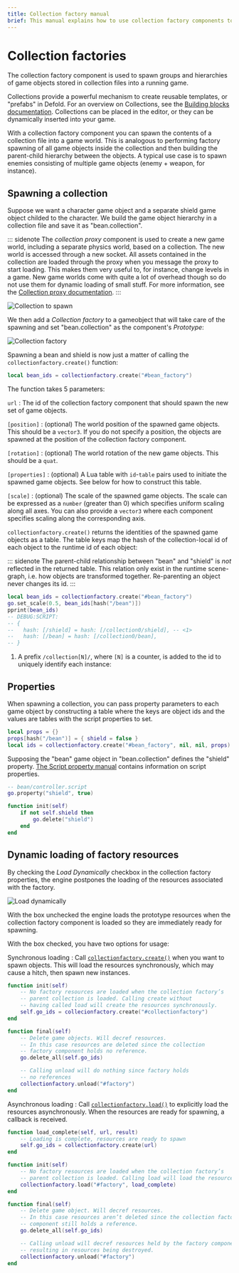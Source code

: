 ```yaml
---
title: Collection factory manual
brief: This manual explains how to use collection factory components to spawn hierarchies of game objects.
---
```


# Collection factories

The collection factory component is used to spawn groups and hierarchies of game objects stored in collection files into a running game.

Collections provide a powerful mechanism to create reusable templates, or "prefabs" in Defold. For an overview on Collections, see the [Building blocks documentation](/manuals/building-blocks#collections). Collections can be placed in the editor, or they can be dynamically inserted into your game.

With a collection factory component you can spawn the contents of a collection file into a game world. This is analogous to performing factory spawning of all game objects inside the collection and then building the parent-child hierarchy between the objects. A typical use case is to spawn enemies consisting of multiple game objects (enemy + weapon, for instance).

## Spawning a collection

Suppose we want a character game object and a separate shield game object childed to the character. We build the game object hierarchy in a collection file and save it as "bean.collection".

::: sidenote
The *collection proxy* component is used to create a new game world, including a separate physics world, based on a collection. The new world is accessed through a new socket. All assets contained in the collection are loaded through the proxy when you message the proxy to start loading. This makes them very useful to, for instance, change levels in a game. New game worlds come with quite a lot of overhead though so do not use them for dynamic loading of small stuff. For more information, see the [Collection proxy documentation](/manuals/collection-proxy).
:::

![Collection to spawn](images/collection_factory/collection.png)

We then add a *Collection factory* to a gameobject that will take care of the spawning and set "bean.collection" as the component's *Prototype*:

![Collection factory](images/collection_factory/factory.png)

Spawning a bean and shield is now just a matter of calling the `collectionfactory.create()` function:

```lua
local bean_ids = collectionfactory.create("#bean_factory")
```

The function takes 5 parameters:

`url`
: The id of the collection factory component that should spawn the new set of game objects.

`[position]`
: (optional) The world position of the spawned game objects. This should be a `vector3`. If you do not specify a position, the objects are spawned at the position of the collection factory component.

`[rotation]`
: (optional) The world rotation of the new game objects. This should be a `quat`.

`[properties]`
: (optional) A Lua table with `id`-`table` pairs used to initiate the spawned game objects. See below for how to construct this table.

`[scale]`
: (optional) The scale of the spawned game objects. The scale can be expressed as a `number` (greater than 0) which specifies uniform scaling along all axes. You can also provide a `vector3` where each component specifies scaling along the corresponding axis.

`collectionfactory.create()` returns the identities of the spawned game objects as a table. The table keys map the hash of the collection-local id of each object to the runtime id of each object:

::: sidenote
The parent-child relationship between "bean" and "shield" is *not* reflected in the returned table. This relation only exist in the runtime scene-graph, i.e. how objects are transformed together. Re-parenting an object never changes its id.
:::

```lua
local bean_ids = collectionfactory.create("#bean_factory")
go.set_scale(0.5, bean_ids[hash("/bean")])
pprint(bean_ids)
-- DEBUG:SCRIPT:
-- {
--   hash: [/shield] = hash: [/collection0/shield], -- <1>
--   hash: [/bean] = hash: [/collection0/bean],
-- }
```
1. A prefix `/collection[N]/`, where `[N]` is a counter, is added to the id to uniquely identify each instance:

## Properties

When spawning a collection, you can pass property parameters to each game object by constructing a table where the keys are object ids and the values are tables with the script properties to set.

```lua
local props = {}
props[hash("/bean")] = { shield = false }
local ids = collectionfactory.create("#bean_factory", nil, nil, props)
```

Supposing the "bean" game object in "bean.collection" defines the "shield" property. [The Script property manual](/manuals/script-properties) contains information on script properties.

```lua
-- bean/controller.script
go.property("shield", true)

function init(self)
    if not self.shield then
        go.delete("shield")
    end     
end
```

## Dynamic loading of factory resources

By checking the *Load Dynamically* checkbox in the collection factory properties, the engine postpones the loading of the resources associated with the factory.

![Load dynamically](images/collection_factory/load_dynamically.png)

With the box unchecked the engine loads the prototype resources when the collection factory component is loaded so they are immediately ready for spawning.

With the box checked, you have two options for usage:

Synchronous loading
: Call [`collectionfactory.create()`](/ref/collectionfactory/#collectionfactory.create:url-[position]-[rotation]-[properties]-[scale]) when you want to spawn objects. This  will load the resources synchronously, which may cause a hitch, then spawn new instances.

  ```lua
  function init(self)
      -- No factory resources are loaded when the collection factory’s
      -- parent collection is loaded. Calling create without
      -- having called load will create the resources synchronously.
      self.go_ids = collecionfactory.create("#collectionfactory")
  end

  function final(self)  
      -- Delete game objects. Will decref resources.
      -- In this case resources are deleted since the collection
      -- factory component holds no reference.
      go.delete_all(self.go_ids)

      -- Calling unload will do nothing since factory holds
      -- no references
      collectionfactory.unload("#factory")
  end
  ```

Asynchronous loading
: Call [`collectionfactory.load()`](/ref/collectionfactory/#collectionfactory.load:[url]-[complete_function]) to explicitly load the resources asynchronously. When the resources are ready for spawning, a callback is received.

  ```lua
  function load_complete(self, url, result)
      -- Loading is complete, resources are ready to spawn
      self.go_ids = collectionfactory.create(url)
  end

  function init(self)
      -- No factory resources are loaded when the collection factory’s
      -- parent collection is loaded. Calling load will load the resources.
      collectionfactory.load("#factory", load_complete)
  end

  function final(self)
      -- Delete game object. Will decref resources.
      -- In this case resources aren’t deleted since the collection factory
      -- component still holds a reference.
      go.delete_all(self.go_ids)

      -- Calling unload will decref resources held by the factory component,
      -- resulting in resources being destroyed.
      collectionfactory.unload("#factory")
  end
  ```
